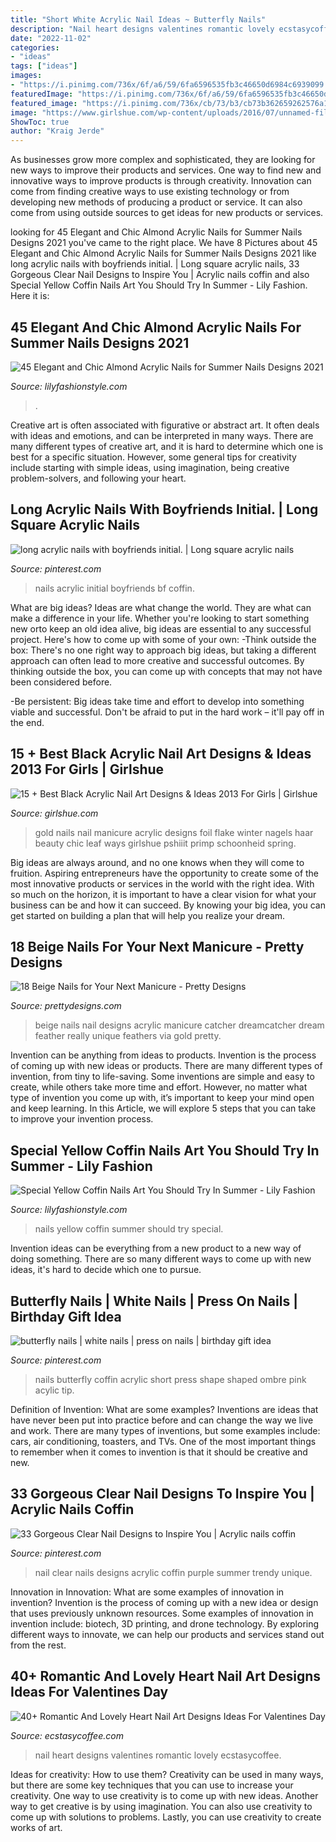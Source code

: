 ```yaml
---
title: "Short White Acrylic Nail Ideas ~ Butterfly Nails"
description: "Nail heart designs valentines romantic lovely ecstasycoffee"
date: "2022-11-02"
categories:
- "ideas"
tags: ["ideas"]
images:
- "https://i.pinimg.com/736x/6f/a6/59/6fa6596535fb3c46650d6984c6939099.jpg"
featuredImage: "https://i.pinimg.com/736x/6f/a6/59/6fa6596535fb3c46650d6984c6939099.jpg"
featured_image: "https://i.pinimg.com/736x/cb/73/b3/cb73b362659262576a1f747b6d4a2e09.jpg"
image: "https://www.girlshue.com/wp-content/uploads/2016/07/unnamed-file-6960.jpg"
ShowToc: true
author: "Kraig Jerde"
---
```



As businesses grow more complex and sophisticated, they are looking for new ways to improve their products and services. One way to find new and innovative ways to improve products is through creativity. Innovation can come from finding creative ways to use existing technology or from developing new methods of producing a product or service. It can also come from using outside sources to get ideas for new products or services.

	

		
looking for 45 Elegant and Chic Almond Acrylic Nails for Summer Nails Designs 2021 you've came to the right place. We have 8 Pictures about 45 Elegant and Chic Almond Acrylic Nails for Summer Nails Designs 2021 like long acrylic nails with boyfriends initial. | Long square acrylic nails, 33 Gorgeous Clear Nail Designs to Inspire You | Acrylic nails coffin and also Special Yellow Coffin Nails Art You Should Try In Summer - Lily Fashion. Here it is:
		
    
## 45 Elegant And Chic Almond Acrylic Nails For Summer Nails Designs 2021

<img loading=lazy src="https://lilyfashionstyle.com/wp-content/uploads/2021/06/43-1-768x1152.jpg" onerror="this.onerror=null;this.src='https://tse2.mm.bing.net/th?id=OIP.5WEM70Rap0VUH90ZO7oyCgHaLH&amp;pid=15.1';" alt="45 Elegant and Chic Almond Acrylic Nails for Summer Nails Designs 2021">

_Source: lilyfashionstyle.com_

>. 

	

Creative art is often associated with figurative or abstract art. It often deals with ideas and emotions, and can be interpreted in many ways. There are many different types of creative art, and it is hard to determine which one is best for a specific situation. However, some general tips for creativity include starting with simple ideas, using imagination, being creative problem-solvers, and following your heart.

    
## Long Acrylic Nails With Boyfriends Initial. | Long Square Acrylic Nails

<img loading=lazy src="https://i.pinimg.com/736x/86/bf/30/86bf3043c5ff4baae1315b6199a4a401.jpg" onerror="this.onerror=null;this.src='https://tse4.mm.bing.net/th?id=OIP.gCB6NrSxg0YekiqxepJzzQHaOs&amp;pid=15.1';" alt="long acrylic nails with boyfriends initial. | Long square acrylic nails">

_Source: pinterest.com_

>nails acrylic initial boyfriends bf coffin. 

	

What are big ideas?
Ideas are what change the world. They are what can make a difference in your life. Whether you're looking to start something new orto keep an old idea alive, big ideas are essential to any successful project. Here's how to come up with some of your own: 
-Think outside the box: There's no one right way to approach big ideas, but taking a different approach can often lead to more creative and successful outcomes. By thinking outside the box, you can come up with concepts that may not have been considered before. 

-Be persistent: Big ideas take time and effort to develop into something viable and successful. Don't be afraid to put in the hard work – it'll pay off in the end.

    
## 15 + Best Black Acrylic Nail Art Designs &amp; Ideas 2013 For Girls | Girlshue

<img loading=lazy src="https://www.girlshue.com/wp-content/uploads/2016/07/unnamed-file-6960.jpg" onerror="this.onerror=null;this.src='https://tse3.mm.bing.net/th?id=OIP.m6-lJtjQtoRkcdjKsBv9wwHaLH&amp;pid=15.1';" alt="15 + Best Black Acrylic Nail Art Designs &amp; Ideas 2013 For Girls | Girlshue">

_Source: girlshue.com_

>gold nails nail manicure acrylic designs foil flake winter nagels haar beauty chic leaf ways girlshue pshiiit primp schoonheid spring. 

	

Big ideas are always around, and no one knows when they will come to fruition. Aspiring entrepreneurs have the opportunity to create some of the most innovative products or services in the world with the right idea. With so much on the horizon, it is important to have a clear vision for what your business can be and how it can succeed. By knowing your big idea, you can get started on building a plan that will help you realize your dream.

    
## 18 Beige Nails For Your Next Manicure - Pretty Designs

<img loading=lazy src="http://www.prettydesigns.com/wp-content/uploads/2016/09/Beige-Nail-Design.jpg" onerror="this.onerror=null;this.src='https://tse4.mm.bing.net/th?id=OIP.CAuEnchEwhqJrJZhotMdLAHaJ4&amp;pid=15.1';" alt="18 Beige Nails for Your Next Manicure - Pretty Designs">

_Source: prettydesigns.com_

>beige nails nail designs acrylic manicure catcher dreamcatcher dream feather really unique feathers via gold pretty. 

	

Invention can be anything from ideas to products.
Invention is the process of coming up with new ideas or products. There are many different types of invention, from tiny to life-saving. Some inventions are simple and easy to create, while others take more time and effort. However, no matter what type of invention you come up with, it’s important to keep your mind open and keep learning. In this Article, we will explore 5 steps that you can take to improve your invention process.

    
## Special Yellow Coffin Nails Art You Should Try In Summer - Lily Fashion

<img loading=lazy src="https://lilyfashionstyle.com/wp-content/uploads/2020/03/28-10.jpg" onerror="this.onerror=null;this.src='https://tse3.mm.bing.net/th?id=OIP.6tYf4_ZGEnVXv9AsYsW1MgHaKW&amp;pid=15.1';" alt="Special Yellow Coffin Nails Art You Should Try In Summer - Lily Fashion">

_Source: lilyfashionstyle.com_

>nails yellow coffin summer should try special. 

	

Invention ideas can be everything from a new product to a new way of doing something. There are so many different ways to come up with new ideas, it's hard to decide which one to pursue.

    
## Butterfly Nails | White Nails | Press On Nails | Birthday Gift Idea

<img loading=lazy src="https://i.pinimg.com/736x/6f/a6/59/6fa6596535fb3c46650d6984c6939099.jpg" onerror="this.onerror=null;this.src='https://tse3.mm.bing.net/th?id=OIP.pJRlPEp47fPcwdVBO4HZ6wHaJ3&amp;pid=15.1';" alt="butterfly nails | white nails | press on nails | birthday gift idea">

_Source: pinterest.com_

>nails butterfly coffin acrylic short press shape shaped ombre pink acylic tip. 

	

Definition of Invention: What are some examples?
Inventions are ideas that have never been put into practice before and can change the way we live and work. There are many types of inventions, but some examples include: cars, air conditioning, toasters, and TVs. One of the most important things to remember when it comes to invention is that it should be creative and new.

    
## 33 Gorgeous Clear Nail Designs To Inspire You | Acrylic Nails Coffin

<img loading=lazy src="https://i.pinimg.com/736x/cb/73/b3/cb73b362659262576a1f747b6d4a2e09.jpg" onerror="this.onerror=null;this.src='https://tse4.mm.bing.net/th?id=OIP.uqTSOIxBH562yDq0vHUOcQHaKS&amp;pid=15.1';" alt="33 Gorgeous Clear Nail Designs to Inspire You | Acrylic nails coffin">

_Source: pinterest.com_

>nail clear nails designs acrylic coffin purple summer trendy unique. 

	

Innovation in Innovation: What are some examples of innovation in invention?
Invention is the process of coming up with a new idea or design that uses previously unknown resources. Some examples of innovation in invention include: biotech, 3D printing, and drone technology. By exploring different ways to innovate, we can help our products and services stand out from the rest.

    
## 40+ Romantic And Lovely Heart Nail Art Designs Ideas For Valentines Day

<img loading=lazy src="https://i0.wp.com/www.ecstasycoffee.com/wp-content/uploads/2016/12/Infinity-Heart-Nail-Design.jpg?resize=600%2C982" onerror="this.onerror=null;this.src='https://tse2.mm.bing.net/th?id=OIP.DsnbBxjdPS-wpRU45rA3CgHaMH&amp;pid=15.1';" alt="40+ Romantic And Lovely Heart Nail Art Designs Ideas For Valentines Day">

_Source: ecstasycoffee.com_

>nail heart designs valentines romantic lovely ecstasycoffee. 

	

Ideas for creativity: How to use them?
Creativity can be used in many ways, but there are some key techniques that you can use to increase your creativity. One way to use creativity is to come up with new ideas. Another way to get creative is by using imagination. You can also use creativity to come up with solutions to problems. Lastly, you can use creativity to create works of art.


